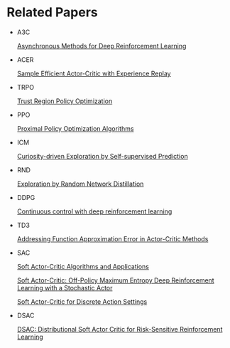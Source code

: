 # Related Papers

* A3C

  [Asynchronous Methods for Deep Reinforcement Learning](http://arxiv.org/abs/1602.01783)

* ACER

  [Sample Efficient Actor-Critic with Experience Replay](http://arxiv.org/abs/1611.01224)

* TRPO

  [Trust Region Policy Optimization](http://arxiv.org/abs/1502.05477)

* PPO

  [Proximal Policy Optimization Algorithms](https://arxiv.org/abs/1707.06347v2)

* ICM

  [Curiosity-driven Exploration by Self-supervised Prediction](http://arxiv.org/abs/1705.05363)

* RND

  [Exploration by Random Network Distillation](http://arxiv.org/abs/1810.12894)

* DDPG

  [Continuous control with deep reinforcement learning](http://arxiv.org/abs/1509.02971)

* TD3

  [Addressing Function Approximation Error in Actor-Critic Methods](http://arxiv.org/abs/1802.09477)

* SAC

  [Soft Actor-Critic Algorithms and Applications](http://arxiv.org/abs/1812.05905)

  [Soft Actor-Critic: Off-Policy Maximum Entropy Deep Reinforcement Learning with a Stochastic Actor](http://arxiv.org/abs/1801.01290)

  [Soft Actor-Critic for Discrete Action Settings](http://arxiv.org/abs/1910.07207)

* DSAC

  [DSAC: Distributional Soft Actor Critic for Risk-Sensitive Reinforcement Learning](http://arxiv.org/abs/2004.14547)

